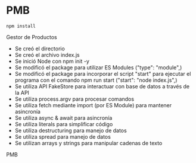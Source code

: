 # PMB
```shell
npm install
```

Gestor de Productos

- Se creó el directorio
- Se creó el archivo index.js
- Se inició Node con npm init -y
- Se modificó el package para utilizar ES Modules ("type": "module",)
- Se modificó el package para incorporar el script "start" para ejecutar el programa con el comando npm run start ("start": "node index.js",)
- Se utiliza API FakeStore para interactuar con base de datos a través de la API
- Se utiliza process.argv para procesar comandos
- Se utiliza fetch mediante import (por ES Module) para mantener asincronía
- Se utiliza async & await para asincronía
- Se utiliza literals para simplificar código
- Se utiliza destructuring para manejo de datos
- Se utiliza spread para manejo de datos
- Se utilizan arrays y strings para manipular cadenas de texto

PMB

